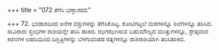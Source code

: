 +++
title = "072 ತೆಗೆಸಿ ಭಣ್ಡಾರದಲಿ"

+++
72. ಭಂಡಾರದಿಂದ ಅನೇಕ ವಸ್ತುಗಳನ್ನು ತೆಗೆಸಿಕೊಟ್ಟ. ಕೋಟಿಗಟ್ಟಲೆ ಮರಗಳನ್ನೂ ಶಿಲೆಗಳನ್ನೂ ತರಿಸಿದ. ಸಾವಿರಾರು ಸ್ತಂಭಗಳ ರಾಶಿಯನ್ನೇ ತರಿಸಿ ಹಾಕಿದ. ಝಗಝಗಿಸುವ ಬಹುಮೌಲ್ಯದ ಮುತ್ತುಗಳನ್ನೂ, ಶ್ರೇಷ್ಠವಾದ ಕಿರಣಗಳ ಲಹರಿಯಿಂದ ದಿಗ್ಭಿತ್ತಿಗಳನ್ನು ಬೆಳಗುವಂತಹ ರತ್ನಗಳನ್ನೂ ರಾಶಿರಾಶಿಯಾಗಿ ತರಿಸಿಹಾಕಿದ.